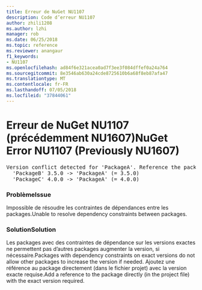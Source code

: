 ```yaml
---
title: Erreur de NuGet NU1107
description: Code d’erreur NU1107
author: zhili1208
ms.author: lzhi
manager: rob
ms.date: 06/25/2018
ms.topic: reference
ms.reviewer: anangaur
f1_keywords:
- NU1107
ms.openlocfilehash: ad84f6e321acea0ad7f3ee3f084dffef0a24a764
ms.sourcegitcommit: 8e3546ab630a24cde8725610b6a68f8eb87afa47
ms.translationtype: MT
ms.contentlocale: fr-FR
ms.lasthandoff: 07/05/2018
ms.locfileid: "37844061"
---
```

# <a name="nuget-error-nu1107-previously-nu1607"></a><span data-ttu-id="5a843-103">Erreur de NuGet NU1107 (précédemment NU1607)</span><span class="sxs-lookup"><span data-stu-id="5a843-103">NuGet Error NU1107 (Previously NU1607)</span></span>

<pre>Version conflict detected for 'PackageA'. Reference the package directly from the project to resolve this issue.<br/>  'PackageB' 3.5.0 -> 'PackageA' (= 3.5.0)<br/>  'PackageC' 4.0.0 -> 'PackageA' (= 4.0.0)</pre>

### <a name="issue"></a><span data-ttu-id="5a843-104">Problème</span><span class="sxs-lookup"><span data-stu-id="5a843-104">Issue</span></span>
<span data-ttu-id="5a843-105">Impossible de résoudre les contraintes de dépendances entre les packages.</span><span class="sxs-lookup"><span data-stu-id="5a843-105">Unable to resolve dependency constraints between packages.</span></span>

### <a name="solution"></a><span data-ttu-id="5a843-106">Solution</span><span class="sxs-lookup"><span data-stu-id="5a843-106">Solution</span></span>
<span data-ttu-id="5a843-107">Les packages avec des contraintes de dépendance sur les versions exactes ne permettent pas d’autres packages augmenter la version, si nécessaire.</span><span class="sxs-lookup"><span data-stu-id="5a843-107">Packages with dependency constraints on exact versions do not allow other packages to increase the version if needed.</span></span> <span data-ttu-id="5a843-108">Ajoutez une référence au package directement (dans le fichier projet) avec la version exacte requise.</span><span class="sxs-lookup"><span data-stu-id="5a843-108">Add a reference to the package directly (in the project file) with the exact version required.</span></span>